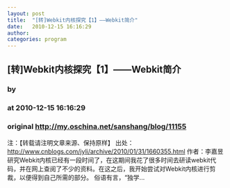```yaml
---
layout: post
title:  "[转]Webkit内核探究【1】——Webkit简介"
date:   2010-12-15 16:16:29
author: 
categories: program
---
```


## [转]Webkit内核探究【1】——Webkit简介
### by 
### at 2010-12-15 16:16:29
### original <http://my.oschina.net/sanshang/blog/11155>

注：【转载请注明文章来源、保持原样】 出处：<a href="http://www.cnblogs.com/jyli/archive/2010/01/31/1660355.html">http://www.cnblogs.com/jyli/archive/2010/01/31/1660355.html</a> 作者：李嘉昱 研究Webkit内核已经有一段时间了，在这期间我花了很多时间去研读webkit代码，并在网上查阅了不少的资料。在这之后，我开始尝试对Webkit内核进行剪裁，以便得到自己所需的部分。 俗语有言，“独学...